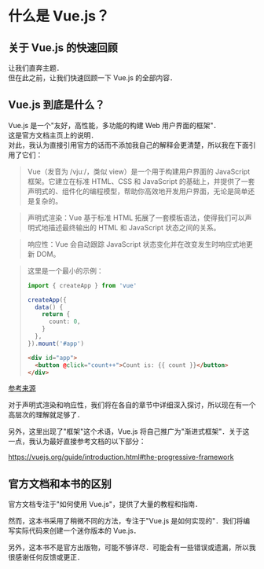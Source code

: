 # 什么是 Vue.js？

## 关于 Vue.js 的快速回顾

让我们直奔主题．  
但在此之前，让我们快速回顾一下 Vue.js 的全部内容．

## Vue.js 到底是什么？

Vue.js 是一个"友好，高性能，多功能的构建 Web 用户界面的框架"．  
这是官方文档主页上的说明．  
对此，我认为直接引用官方的话而不添加我自己的解释会更清楚，所以我在下面引用了它们：

> Vue（发音为 /vjuː/，类似 view）是一个用于构建用户界面的 JavaScript 框架。它建立在标准 HTML、CSS 和 JavaScript 的基础上，并提供了一套声明式的、组件化的编程模型，帮助你高效地开发用户界面，无论是简单还是复杂的。

> 声明式渲染：Vue 基于标准 HTML 拓展了一套模板语法，使得我们可以声明式地描述最终输出的 HTML 和 JavaScript 状态之间的关系。

> 响应性：Vue 会自动跟踪 JavaScript 状态变化并在改变发生时响应式地更新 DOM。

> 这里是一个最小的示例：
>
> ```ts
> import { createApp } from 'vue'
>
> createApp({
>   data() {
>     return {
>       count: 0,
>     }
>   },
> }).mount('#app')
> ```
>
> ```html
> <div id="app">
>   <button @click="count++">Count is: {{ count }}</button>
> </div>
> ```

[参考来源](https://vuejs.org/guide/introduction.html#what-is-vue)

对于声明式渲染和响应性，我们将在各自的章节中详细深入探讨，所以现在有一个高层次的理解就足够了．

另外，这里出现了"框架"这个术语，Vue.js 将自己推广为"渐进式框架"．关于这一点，我认为最好直接参考文档的以下部分：

https://vuejs.org/guide/introduction.html#the-progressive-framework

## 官方文档和本书的区别

官方文档专注于"如何使用 Vue.js"，提供了大量的教程和指南．

然而，这本书采用了稍微不同的方法，专注于"Vue.js 是如何实现的"．我们将编写实际代码来创建一个迷你版本的 Vue.js．

另外，这本书不是官方出版物，可能不够详尽．可能会有一些错误或遗漏，所以我很感谢任何反馈或更正．
